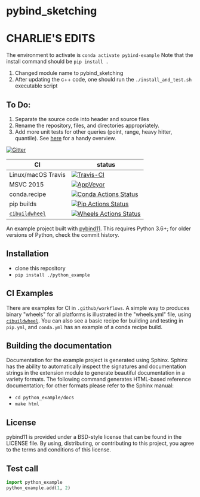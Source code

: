 pybind_sketching
==============

# CHARLIE'S EDITS
The environment to activate is `conda activate pybind-example`
Note that the install command should be `pip install .`
1. Changed module name to pybind_sketching
2. After updating the c++ code, one should run the `./install_and_test.sh` executable script


## To Do:
1. Separate the source code into header and source files
2. Rename the repository, files, and directories appropriately.
3. Add more unit tests for other queries (point, range, heavy hitter, quantile).  See 
   [here](https://barnasahadotcom.files.wordpress.com/2016/01/lec3-haritha-1.pdf) for a handy overview.




[![Gitter][gitter-badge]][gitter-link]

|      CI              | status |
|----------------------|--------|
| Linux/macOS Travis   | [![Travis-CI][travis-badge]][travis-link] |
| MSVC 2015            | [![AppVeyor][appveyor-badge]][appveyor-link] |
| conda.recipe         | [![Conda Actions Status][actions-conda-badge]][actions-conda-link] |
| pip builds           | [![Pip Actions Status][actions-pip-badge]][actions-pip-link] |
| [`cibuildwheel`][]   | [![Wheels Actions Status][actions-wheels-badge]][actions-wheels-link] |

[gitter-badge]:            https://badges.gitter.im/pybind/Lobby.svg
[gitter-link]:             https://gitter.im/pybind/Lobby
[actions-badge]:           https://github.com/pybind/python_example/workflows/Tests/badge.svg
[actions-conda-link]:      https://github.com/pybind/python_example/actions?query=workflow%3A%22Conda
[actions-conda-badge]:     https://github.com/pybind/python_example/workflows/Conda/badge.svg
[actions-pip-link]:        https://github.com/pybind/python_example/actions?query=workflow%3A%22Pip
[actions-pip-badge]:       https://github.com/pybind/python_example/workflows/Pip/badge.svg
[actions-wheels-link]:     https://github.com/pybind/python_example/actions?query=workflow%3AWheels
[actions-wheels-badge]:    https://github.com/pybind/python_example/workflows/Wheels/badge.svg
[travis-link]:             https://travis-ci.org/pybind/python_example
[travis-badge]:            https://travis-ci.org/pybind/python_example.svg?branch=master&status=passed
[appveyor-link]:           https://ci.appveyor.com/project/wjakob/python-example
<!-- TODO: get a real badge link for appveyor -->
[appveyor-badge]:          https://travis-ci.org/pybind/python_example.svg?branch=master&status=passed

An example project built with [pybind11](https://github.com/pybind/pybind11).
This requires Python 3.6+; for older versions of Python, check the commit
history.

Installation
------------

 - clone this repository
 - `pip install ./python_example`

CI Examples
-----------

There are examples for CI in `.github/workflows`. A simple way to produces
binary "wheels" for all platforms is illustrated in the "wheels.yml" file,
using [`cibuildwheel`][]. You can also see a basic recipe for building and
testing in `pip.yml`, and `conda.yml` has an example of a conda recipe build.


Building the documentation
--------------------------

Documentation for the example project is generated using Sphinx. Sphinx has the
ability to automatically inspect the signatures and documentation strings in
the extension module to generate beautiful documentation in a variety formats.
The following command generates HTML-based reference documentation; for other
formats please refer to the Sphinx manual:

 - `cd python_example/docs`
 - `make html`

License
-------

pybind11 is provided under a BSD-style license that can be found in the LICENSE
file. By using, distributing, or contributing to this project, you agree to the
terms and conditions of this license.

Test call
---------

```python
import python_example
python_example.add(1, 2)
```

[`cibuildwheel`]:          https://cibuildwheel.readthedocs.io
